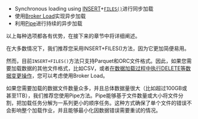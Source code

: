 
- Synchronous loading using [INSERT](../../sql-reference/sql-statements/data-manipulation/INSERT.md)+[`FILES()`](../../sql-reference/sql-functions/table-functions/files.md)进行同步加载
- 使用[Broker Load](../../sql-reference/sql-statements/data-manipulation/BROKER_LOAD.md)实现异步加载
- 利用[Pipe](../../sql-reference/sql-statements/data-manipulation/CREATE_PIPE.md)进行持续的异步加载

以上每种选项都各有优势，在接下来的章节中将详细阐述。

在大多数情况下，我们推荐您采用INSERT+FILES()方法，因为它更加简便易用。

然而，目前`INSERT+FILES()`方法只支持Parquet和ORC文件格式。因此，如果您需要加载数据的其他文件格式，比如CSV，或者[在数据加载过程中执行DELETE等数据变更操作](../../loading/Load_to_Primary_Key_tables.md)，您可以考虑使用Broker Load。

如果您需要加载的数据文件数量众多，并且总体数据量很大（比如超过100GB或甚至1TB），我们推荐您使用Pipe方法。Pipe能够基于文件数量或大小将文件分割，把加载任务分解为一系列更小的顺序任务。这种方式确保了单个文件的错误不会影响整个加载作业，并且能够最小化因数据错误需要重试的情况。
